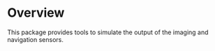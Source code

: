 # Overview
This package provides tools to simulate the output of the imaging and navigation sensors.

